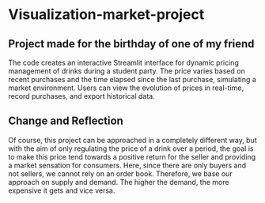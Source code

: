 # Visualization-market-project

## Project made for the birthday of one of my friend

The code creates an interactive Streamlit interface for dynamic pricing management of drinks during a student party. The price varies based on recent purchases and the time elapsed since the last purchase, simulating a market environment. Users can view the evolution of prices in real-time, record purchases, and export historical data.

## Change and Reflection
Of course, this project can be approached in a completely different way, but with the aim of only regulating the price of a drink over a period, the goal is to make this price tend towards a positive return for the seller and providing a market sensation for consumers. Here, since there are only buyers and not sellers, we cannot rely on an order book. Therefore, we base our approach on supply and demand. The higher the demand, the more expensive it gets and vice versa.
